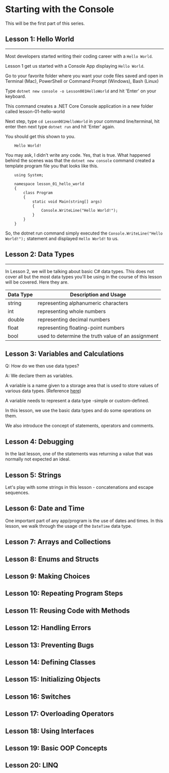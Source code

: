 # Starting with the Console

This will be the first part of this series.

## Lesson 1: Hello World

-------------

Most developers started writing their coding career with a `Hello World`.

Lesson 1 get us started with a Console App displaying `Hello World`.

Go to your favorite folder where you want your code files saved and open in Terminal (Mac), PowerShell or Command Prompt (Windows), Bash (Linux)

Type `dotnet new console -o Lesson001HelloWorld` and hit 'Enter' on your keyboard.

This command creates a .NET Core Console application in a new folder called lesson-01-hello-world

Next step, type `cd Lesson001HelloWorld` in your command line/terminal, hit enter then next type `dotnet run` and hit 'Enter' again.

You should get this shown to you.

        Hello World!

You may ask, I didn't write any code. Yes, that is true. What happened behind the scenes was that the `dotnet new console` command created a template program file you that looks like this.

        using System;

        namespace lesson_01_hello_world
        {
            class Program
            {
                static void Main(string[] args)
                {
                    Console.WriteLine("Hello World!");
                }
            }
        }

So, the dotnet run command simply executed the `Console.WriteLine("Hello World!");` statement and displayed `Hello World!` to us.


## Lesson 2: Data Types

-------------

In Lesson 2, we will be talking about basic C# data types.
This does not cover all but the most data types you'll be using in the course of this lesson will be covered. Here they are.

Data Type | Description and Usage
----------|----------------------
string | representing alphanumeric characters
int | representing whole numbers
double | representing decimal numbers
float | representing floating-point numbers
bool | used to determine the truth value of an assignment


## Lesson 3: Variables and Calculations

Q: How do we then use data types?

A: We declare them as variables.

A variable is a name given to a storage area that is used to store values of various data types. (Reference [here](https://www.guru99.com/c-sharp-variables-operator.html))

A variable needs to represent a data type -simple or custom-defined.

In this lesson, we use the basic data types and do some operations on them.

We also introduce the concept of statements, operators and comments.

## Lesson 4: Debugging

In the last lesson, one of the statements was returning a value that was normally not expected an ideal.

## Lesson 5: Strings

Let's play with some strings in this lesson -  concatenations and escape sequences.

## Lesson 6: Date and Time

One important part of any app/program is the use of dates and times. In this lesson, we walk through the usage of the `DateTime` data type.

## Lesson 7: Arrays and Collections


## Lesson 8: Enums and Structs


## Lesson 9: Making Choices



## Lesson 10: Repeating Program Steps



## Lesson 11: Reusing Code with Methods


## Lesson 12: Handling Errors



## Lesson 13: Preventing Bugs



## Lesson 14: Defining Classes


## Lesson 15: Initializing Objects



## Lesson 16: Switches



## Lesson 17: Overloading Operators



## Lesson 18: Using Interfaces



## Lesson 19: Basic OOP Concepts



## Lesson 20: LINQ


